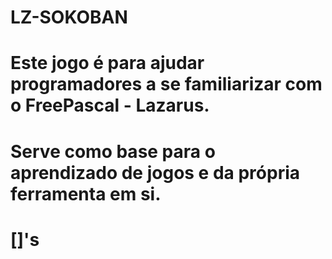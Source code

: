 # LZ-SOKOBAN

# Este jogo é para ajudar programadores a se familiarizar com o FreePascal - Lazarus.

# Serve como base para o aprendizado de jogos e da própria ferramenta em si.


# []'s
